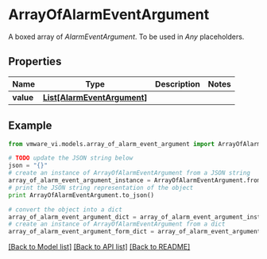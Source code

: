 # ArrayOfAlarmEventArgument

A boxed array of *AlarmEventArgument*. To be used in *Any* placeholders. 

## Properties
Name | Type | Description | Notes
------------ | ------------- | ------------- | -------------
**value** | [**List[AlarmEventArgument]**](AlarmEventArgument.md) |  | 

## Example

```python
from vmware_vi.models.array_of_alarm_event_argument import ArrayOfAlarmEventArgument

# TODO update the JSON string below
json = "{}"
# create an instance of ArrayOfAlarmEventArgument from a JSON string
array_of_alarm_event_argument_instance = ArrayOfAlarmEventArgument.from_json(json)
# print the JSON string representation of the object
print ArrayOfAlarmEventArgument.to_json()

# convert the object into a dict
array_of_alarm_event_argument_dict = array_of_alarm_event_argument_instance.to_dict()
# create an instance of ArrayOfAlarmEventArgument from a dict
array_of_alarm_event_argument_form_dict = array_of_alarm_event_argument.from_dict(array_of_alarm_event_argument_dict)
```
[[Back to Model list]](../README.md#documentation-for-models) [[Back to API list]](../README.md#documentation-for-api-endpoints) [[Back to README]](../README.md)


